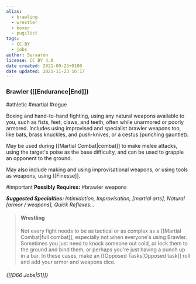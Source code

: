 ```yaml
---
alias:
  - brawling
  - wrestler
  - boxer
  - pugilist
tags:
  - CC-BY
  - jobs
author: Seraaron
license: CC BY 4.0
date created: 2021-09-25+0100
date updated: 2021-11-23 16:17
---
```


### Brawler ([[Endurance|End]])

#athletic #martial #rogue

Boxing and hand-to-hand fighting, using any natural weapons available to you, such as fists, feet, claws, and teeth, often while unarmored or poorly armored. Includes using improvised and specialist brawler weapons too, like bats, brass knuckles, and push-knives, or a cestus (punching gauntlet).

May be used during [[Martial Combat|combat]] to make melee attacks, using the target's  poise as the base difficulty, and can be used to grapple an opponent to the ground.

May also include making and using improvisational weapons, or using tools as weapons, using [[Finesse]].

#important **Possibly Requires:** #brawler weapons

_**Suggested Specialties:** Intimidation, Improvisation, [martial arts], Natural [armor / weapons], Quick Reflexes..._

> #### Wrestling
>
> Not every fight needs to be as tactical or as complex as a [[Martial Combat|full combat]], especially not when everyone's using Brawler. Sometimes you just need to knock someone out cold, or lock them to the ground and bind them, or perhaps you're just having a punch up in a bar. In these cases, make an [[Opposed Tasks|Opposed task]] roll and add your armor and weapons dice.


###### {[[D66 Jobs|51]]}
